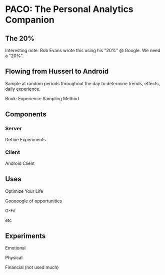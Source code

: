 # PACO: The Personal Analytics Companion

## The 20%

Interesting note: Bob Evans wrote this using his "20%" @ Google. We need a "20%".

## Flowing from Husserl to Android

Sample at random periods throughout the day to determine trends, effects, daily experience.

Book: Experience Sampling Method

## Components

### Server

Define Experiments

### Client

Android Client

## Uses

Optimize Your Life

Gooooogle of opportunities

G-Fit

etc

## Experiments

Emotional

Physical

Financial (not used much)

